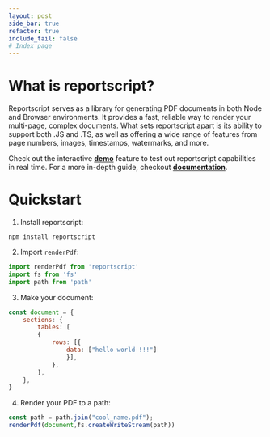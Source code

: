```yaml
---
layout: post
side_bar: true
refactor: true
include_tail: false
# Index page
---
```

# What is reportscript?
Reportscript serves as a library for generating PDF documents in both Node and Browser environments. It provides a fast, reliable way to render your multi-page, complex documents. What sets reportscript apart is its ability to support both .JS and .TS, as well as offering a wide range of features from page numbers, images, timestamps, watermarks, and more.

Check out the interactive [**demo**](/demo) feature to test out reportscript capabilities in real time. For a more in-depth guide, checkout [**documentation**](/documentation/installation).

# Quickstart
1. Install reportscript:
```terminal
npm install reportscript
```
2. Import `renderPdf`:
```javascript
import renderPdf from 'reportscript'
import fs from 'fs'
import path from 'path'
```
3. Make your document:
```javascript
const document = {
    sections: {
        tables: [
        {
            rows: [{
                data: ["hello world !!!"] 
                }],
            },
        ],
    },
}
```
4. Render your PDF to a path:

```javascript
const path = path.join("cool_name.pdf");
renderPdf(document,fs.createWriteStream(path))
```